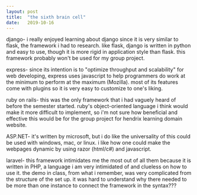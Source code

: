```yaml
---
layout: post
title:  "the sixth brain cell"
date:   2019-10-16
---
```


django- i really enjoyed learning about django since it is very similar to flask, the framework i had to research. like flask, django is written in python and easy to use, though it is more rigid in application style than flask. this framework probably won't be used for my group project.

express- since its intention is to "optimize throughput and scalability" for web developing, express uses javascript to help programmers do work at the minimum to perform at the maximum (Mozilla). most of its features come with plugins so it is very easy to customize to one's liking.

ruby on rails- this was the only framework that i had vaguely heard of before the semester started. ruby's object-oriented language i think would make it more difficult to implement, so i'm not sure how beneficial and effective this would be for the group project for hendrix learning domain website.

ASP.NET- it's written by microsoft, but i do like the universality of this could be used with windows, mac, or linux. i like how one could make the webpages dynamic by using razor (html/c#) and javascript.

laravel- this framework intimidates me the most out of all them because it is written in PHP, a language i am very intimidated of and clueless on how to use it. the demo in class, from what i remember, was very complicated from the structure of the set up. it was hard to understand why there needed to be more than one instance to connect the framework in the syntax???
